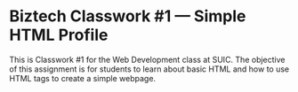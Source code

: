 # Biztech Classwork #1 — Simple HTML Profile

This is Classwork #1 for the Web Development class at SUIC. The objective of this assignment is for students to learn about basic HTML and how to use HTML tags to create a simple webpage.